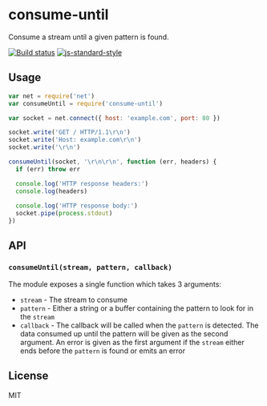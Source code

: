 # consume-until

Consume a stream until a given pattern is found.

[![Build status](https://travis-ci.org/watson/consume-until.svg?branch=master)](https://travis-ci.org/watson/consume-until)
[![js-standard-style](https://img.shields.io/badge/code%20style-standard-brightgreen.svg?style=flat)](https://github.com/feross/standard)

## Usage

```js
var net = require('net')
var consumeUntil = require('consume-until')

var socket = net.connect({ host: 'example.com', port: 80 })

socket.write('GET / HTTP/1.1\r\n')
socket.write('Host: example.com\r\n')
socket.write('\r\n')

consumeUntil(socket, '\r\n\r\n', function (err, headers) {
  if (err) throw err

  console.log('HTTP response headers:')
  console.log(headers)
  
  console.log('HTTP response body:')
  socket.pipe(process.stdout)
})
```

## API

### `consumeUntil(stream, pattern, callback)`

The module exposes a single function which takes 3 arguments:

- `stream` - The stream to consume
- `pattern` - Either a string or a buffer containing the pattern to look
  for in the `stream`
- `callback` - The callback will be called when the `pattern` is
  detected. The data consumed up until the pattern will be given as the
  second argument. An error is given as the first argument if the
  `stream` either ends before the `pattern` is found or emits an error

## License

MIT
